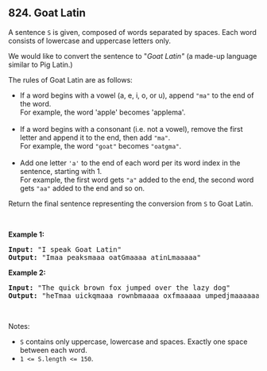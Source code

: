 ## 824. Goat Latin

<p>A sentence <code>S</code> is given, composed of words separated by spaces. Each word consists of lowercase and uppercase letters only.</p>

<p>We would like to convert the sentence to &quot;<em>Goat Latin&quot;</em>&nbsp;(a made-up language similar to Pig Latin.)</p>

<p>The rules of Goat Latin are as follows:</p>

<ul>
	<li>If a word begins with a vowel (a, e, i, o, or u), append <code>&quot;ma&quot;</code>&nbsp;to the end of the word.<br />
	For example, the word &#39;apple&#39; becomes &#39;applema&#39;.<br />
	&nbsp;</li>
	<li>If a word begins with a consonant (i.e. not a vowel), remove the first letter and append it to the end, then add <code>&quot;ma&quot;</code>.<br />
	For example, the word <code>&quot;goat&quot;</code>&nbsp;becomes <code>&quot;oatgma&quot;</code>.<br />
	&nbsp;</li>
	<li>Add one letter <code>&#39;a&#39;</code>&nbsp;to the end of each word per its word index in the sentence, starting with 1.<br />
	For example,&nbsp;the first word gets <code>&quot;a&quot;</code> added to the end, the second word gets <code>&quot;aa&quot;</code> added to the end and so on.</li>
</ul>

<p>Return the&nbsp;final sentence representing the conversion from <code>S</code>&nbsp;to Goat&nbsp;Latin.&nbsp;</p>

<p>&nbsp;</p>

<p><strong>Example 1:</strong></p>

<pre>
<strong>Input: </strong>&quot;I speak Goat Latin&quot;
<strong>Output: </strong>&quot;Imaa peaksmaaa oatGmaaaa atinLmaaaaa&quot;
</pre>

<p><strong>Example 2:</strong></p>

<pre>
<strong>Input: </strong>&quot;The quick brown fox jumped over the lazy dog&quot;
<strong>Output: </strong>&quot;heTmaa uickqmaaa rownbmaaaa oxfmaaaaa umpedjmaaaaaa overmaaaaaaa hetmaaaaaaaa azylmaaaaaaaaa ogdmaaaaaaaaaa&quot;
</pre>

<p>&nbsp;</p>

<p>Notes:</p>

<ul>
	<li><code>S</code> contains only uppercase, lowercase and spaces.&nbsp;Exactly one space between each word.</li>
	<li><code>1 &lt;= S.length &lt;= 150</code>.</li>
</ul>
